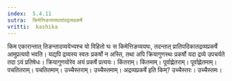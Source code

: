 ```yaml
---
index:  5.4.11
sutra:  किमेत्तिङव्ययघादांवद्रव्यप्रकर्षे
vritti:  kashika 
---
```


किम एकारान्तात् तिङन्तादव्ययेभ्यश्च यो विहितो घः स किमेत्तिङव्ययघः, तदन्तात् प्रातिपदिकातद्रव्यप्रकर्षे आमुप्रत्ययो भवति। यद्यपि द्रव्यस्य स्वतः प्रकर्षो न अस्ति, तथा अपि क्रियागुणस्थः प्रकर्षो यदा द्रव्ये उपचर्यते तदा ऽयं प्रतिषेधः। क्रियागुणयोरेव अयं प्रकर्षे प्रत्ययः। किंतराम्। किंतमाम्। पूर्वाह्णेतराम्। पूर्वाह्णेतमाम्। पचतितराम्। पचतितमाम्। उच्चैस्तराम्। उच्चैस्तमाम्। अद्रव्यप्रकर्षे इति किम्? उच्चैस्तरः। उच्चैस्तमः।


